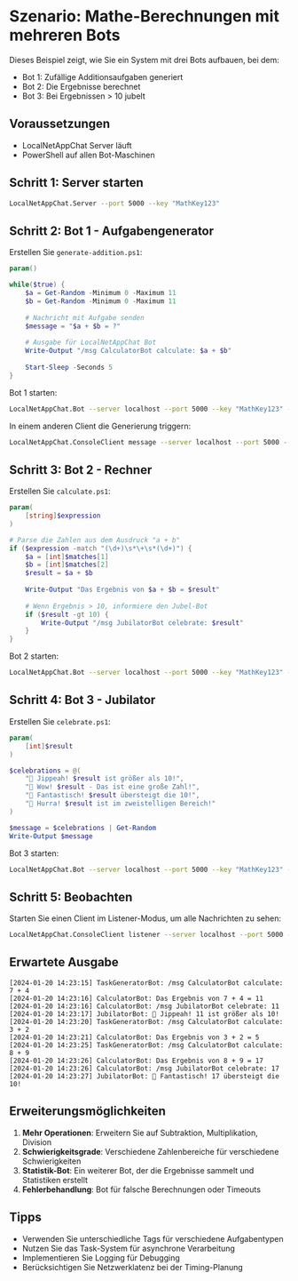 # Szenario: Mathe-Berechnungen mit mehreren Bots

Dieses Beispiel zeigt, wie Sie ein System mit drei Bots aufbauen, bei dem:
- Bot 1: Zufällige Additionsaufgaben generiert
- Bot 2: Die Ergebnisse berechnet
- Bot 3: Bei Ergebnissen > 10 jubelt

## Voraussetzungen

- LocalNetAppChat Server läuft
- PowerShell auf allen Bot-Maschinen

## Schritt 1: Server starten

```bash
LocalNetAppChat.Server --port 5000 --key "MathKey123"
```

## Schritt 2: Bot 1 - Aufgabengenerator

Erstellen Sie `generate-addition.ps1`:

```powershell
param()

while($true) {
    $a = Get-Random -Minimum 0 -Maximum 11
    $b = Get-Random -Minimum 0 -Maximum 11
    
    # Nachricht mit Aufgabe senden
    $message = "$a + $b = ?"
    
    # Ausgabe für LocalNetAppChat Bot
    Write-Output "/msg CalculatorBot calculate: $a + $b"
    
    Start-Sleep -Seconds 5
}
```

Bot 1 starten:
```bash
LocalNetAppChat.Bot --server localhost --port 5000 --key "MathKey123" --clientName "TaskGeneratorBot" --scriptspath "./scripts"
```

In einem anderen Client die Generierung triggern:
```bash
LocalNetAppChat.ConsoleClient message --server localhost --port 5000 --key "MathKey123" --text "/msg TaskGeneratorBot exec generate-addition.ps1"
```

## Schritt 3: Bot 2 - Rechner

Erstellen Sie `calculate.ps1`:

```powershell
param(
    [string]$expression
)

# Parse die Zahlen aus dem Ausdruck "a + b"
if ($expression -match "(\d+)\s*\+\s*(\d+)") {
    $a = [int]$matches[1]
    $b = [int]$matches[2]
    $result = $a + $b
    
    Write-Output "Das Ergebnis von $a + $b = $result"
    
    # Wenn Ergebnis > 10, informiere den Jubel-Bot
    if ($result -gt 10) {
        Write-Output "/msg JubilatorBot celebrate: $result"
    }
}
```

Bot 2 starten:
```bash
LocalNetAppChat.Bot --server localhost --port 5000 --key "MathKey123" --clientName "CalculatorBot" --scriptspath "./scripts"
```

## Schritt 4: Bot 3 - Jubilator

Erstellen Sie `celebrate.ps1`:

```powershell
param(
    [int]$result
)

$celebrations = @(
    "🎉 Jippeah! $result ist größer als 10!",
    "🎊 Wow! $result - Das ist eine große Zahl!",
    "🥳 Fantastisch! $result übersteigt die 10!",
    "🎈 Hurra! $result ist im zweistelligen Bereich!"
)

$message = $celebrations | Get-Random
Write-Output $message
```

Bot 3 starten:
```bash
LocalNetAppChat.Bot --server localhost --port 5000 --key "MathKey123" --clientName "JubilatorBot" --scriptspath "./scripts"
```

## Schritt 5: Beobachten

Starten Sie einen Client im Listener-Modus, um alle Nachrichten zu sehen:

```bash
LocalNetAppChat.ConsoleClient listener --server localhost --port 5000 --key "MathKey123" --clientName "Observer"
```

## Erwartete Ausgabe

```
[2024-01-20 14:23:15] TaskGeneratorBot: /msg CalculatorBot calculate: 7 + 4
[2024-01-20 14:23:16] CalculatorBot: Das Ergebnis von 7 + 4 = 11
[2024-01-20 14:23:16] CalculatorBot: /msg JubilatorBot celebrate: 11
[2024-01-20 14:23:17] JubilatorBot: 🎉 Jippeah! 11 ist größer als 10!
[2024-01-20 14:23:20] TaskGeneratorBot: /msg CalculatorBot calculate: 3 + 2
[2024-01-20 14:23:21] CalculatorBot: Das Ergebnis von 3 + 2 = 5
[2024-01-20 14:23:25] TaskGeneratorBot: /msg CalculatorBot calculate: 8 + 9
[2024-01-20 14:23:26] CalculatorBot: Das Ergebnis von 8 + 9 = 17
[2024-01-20 14:23:26] CalculatorBot: /msg JubilatorBot celebrate: 17
[2024-01-20 14:23:27] JubilatorBot: 🥳 Fantastisch! 17 übersteigt die 10!
```

## Erweiterungsmöglichkeiten

1. **Mehr Operationen**: Erweitern Sie auf Subtraktion, Multiplikation, Division
2. **Schwierigkeitsgrade**: Verschiedene Zahlenbereiche für verschiedene Schwierigkeiten
3. **Statistik-Bot**: Ein weiterer Bot, der die Ergebnisse sammelt und Statistiken erstellt
4. **Fehlerbehandlung**: Bot für falsche Berechnungen oder Timeouts

## Tipps

- Verwenden Sie unterschiedliche Tags für verschiedene Aufgabentypen
- Nutzen Sie das Task-System für asynchrone Verarbeitung
- Implementieren Sie Logging für Debugging
- Berücksichtigen Sie Netzwerklatenz bei der Timing-Planung